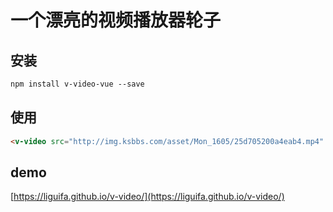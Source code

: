 # 一个漂亮的视频播放器轮子

## 安装

```html
npm install v-video-vue --save
```

## 使用

```html
<v-video src="http://img.ksbbs.com/asset/Mon_1605/25d705200a4eab4.mp4" autoplay preload></v-video>
```

## demo
[https://liguifa.github.io/v-video/](https://liguifa.github.io/v-video/)